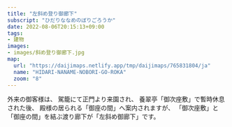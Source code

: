 ```yaml
---
title: "左斜め登り御廊下"
subscript: "ひだりななめのぼりごろうか"
date: 2022-08-06T20:15:13+09:00
tags:
- 建物
images:
- images/斜め登り御廊下.jpg
map:
  url: "https://daijimaps.netlify.app/tmp/daijimaps/765831804/ja"
  name: "HIDARI-NANAME-NOBORI-GO-ROKA"
  zoom: "8"
---
```


外来の御客様は、
駕籠にて正門より来園され、
養翠亭「御次座敷」で暫時休息された後、
殿様の居られる「御座の間」へ案内されますが、
「御次座敷」と「御座の間」を結ぶ渡り廊下が「左斜め御廊下」です。

